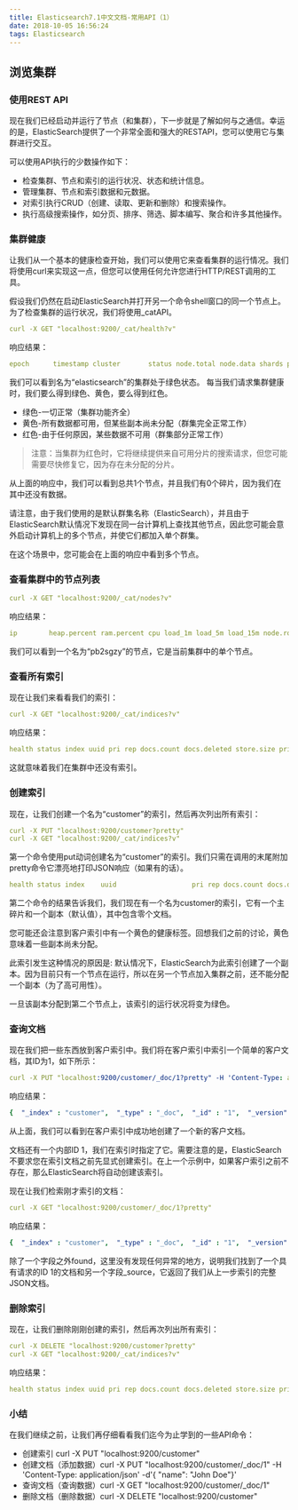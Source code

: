 ```yaml
---
title: Elasticsearch7.1中文文档-常用API（1）
date: 2018-10-05 16:56:24
tags: Elasticsearch
---
```



## 浏览集群

### 使用REST API

现在我们已经启动并运行了节点（和集群），下一步就是了解如何与之通信。幸运的是，ElasticSearch提供了一个非常全面和强大的RESTAPI，您可以使用它与集群进行交互。

可以使用API执行的少数操作如下：

- 检查集群、节点和索引的运行状况、状态和统计信息。
- 管理集群、节点和索引数据和元数据。
- 对索引执行CRUD（创建、读取、更新和删除）和搜索操作。
- 执行高级搜索操作，如分页、排序、筛选、脚本编写、聚合和许多其他操作。

### 集群健康

让我们从一个基本的健康检查开始，我们可以使用它来查看集群的运行情况。我们将使用curl来实现这一点，但您可以使用任何允许您进行HTTP/REST调用的工具。

假设我们仍然在启动ElasticSearch并打开另一个命令shell窗口的同一个节点上。为了检查集群的运行状况，我们将使用_catAPI。


```yaml
curl -X GET "localhost:9200/_cat/health?v"
```

响应结果：

```yaml
epoch      timestamp cluster       status node.total node.data shards pri relo init unassign pending_tasks max_task_wait_time active_shards_percent1475247709 17:01:49  elasticsearch green           1         1      0   0    0    0        0             0                  -                100.0%​
```

我们可以看到名为“elasticsearch”的集群处于绿色状态。
每当我们请求集群健康时，我们要么得到绿色、黄色，要么得到红色。

- 绿色-一切正常（集群功能齐全）
- 黄色-所有数据都可用，但某些副本尚未分配（群集完全正常工作）
- 红色-由于任何原因，某些数据不可用（群集部分正常工作）

>注意：当集群为红色时，它将继续提供来自可用分片的搜索请求，但您可能需要尽快修复它，因为存在未分配的分片。

从上面的响应中，我们可以看到总共1个节点，并且我们有0个碎片，因为我们在其中还没有数据。

请注意，由于我们使用的是默认群集名称（ElasticSearch），并且由于ElasticSearch默认情况下发现在同一台计算机上查找其他节点，因此您可能会意外启动计算机上的多个节点，并使它们都加入单个群集。

在这个场景中，您可能会在上面的响应中看到多个节点。

### 查看集群中的节点列表
```yaml
curl -X GET "localhost:9200/_cat/nodes?v"
```

响应结果：
```yaml
ip        heap.percent ram.percent cpu load_1m load_5m load_15m node.role master name127.0.0.1           10           5   5    4.46                        mdi      *      PB2SGZY
```

我们可以看到一个名为“pb2sgzy”的节点，它是当前集群中的单个节点。

### 查看所有索引

现在让我们来看看我们的索引：

```yaml
curl -X GET "localhost:9200/_cat/indices?v"
```

响应结果：

```yaml
health status index uuid pri rep docs.count docs.deleted store.size pri.store.size
```

这就意味着我们在集群中还没有索引。

### 创建索引

现在，让我们创建一个名为“customer”的索引，然后再次列出所有索引：

```yaml
curl -X PUT "localhost:9200/customer?pretty"
curl -X GET "localhost:9200/_cat/indices?v"
```
第一个命令使用put动词创建名为“customer”的索引。我们只需在调用的末尾附加pretty命令它漂亮地打印JSON响应（如果有的话）。

```yaml
health status index    uuid                   pri rep docs.count docs.deleted store.size pri.store.sizeyellow open   customer 95SQ4TSUT7mWBT7VNHH67A   1   1          0            0       260b           260b
```

第二个命令的结果告诉我们，我们现在有一个名为customer的索引，它有一个主碎片和一个副本（默认值），其中包含零个文档。

您可能还会注意到客户索引中有一个黄色的健康标签。回想我们之前的讨论，黄色意味着一些副本尚未分配。

此索引发生这种情况的原因是: 默认情况下，ElasticSearch为此索引创建了一个副本。因为目前只有一个节点在运行，所以在另一个节点加入集群之前，还不能分配一个副本（为了高可用性）。

一旦该副本分配到第二个节点上，该索引的运行状况将变为绿色。

### 查询文档

现在我们把一些东西放到客户索引中。我们将在客户索引中索引一个简单的客户文档，其ID为1，如下所示：

```yaml
curl -X PUT "localhost:9200/customer/_doc/1?pretty" -H 'Content-Type: application/json' -d'{  "name": "John Doe"}'​
```
响应结果：

```yaml
{  "_index" : "customer",  "_type" : "_doc",  "_id" : "1",  "_version" : 1,  "result" : "created",  "_shards" : {    "total" : 2,    "successful" : 1,    "failed" : 0  },  "_seq_no" : 0,  "_primary_term" : 1}
```

从上面，我们可以看到在客户索引中成功地创建了一个新的客户文档。

文档还有一个内部ID 1，我们在索引时指定了它。需要注意的是，ElasticSearch不要求您在索引文档之前先显式创建索引。在上一个示例中，如果客户索引之前不存在，那么ElasticSearch将自动创建该索引。

现在让我们检索刚才索引的文档：

```yaml
curl -X GET "localhost:9200/customer/_doc/1?pretty"
```
响应结果：
```yaml
{  "_index" : "customer",  "_type" : "_doc",  "_id" : "1",  "_version" : 1,  "_seq_no" : 25,  "_primary_term" : 1,  "found" : true,  "_source" : { "name": "John Doe" }}
```

除了一个字段之外found，这里没有发现任何异常的地方，说明我们找到了一个具有请求的ID 1的文档和另一个字段_source，它返回了我们从上一步索引的完整JSON文档。

### 删除索引

现在，让我们删除刚刚创建的索引，然后再次列出所有索引：

```yaml
curl -X DELETE "localhost:9200/customer?pretty"
curl -X GET "localhost:9200/_cat/indices?v"
```

响应结果：

```yaml
health status index uuid pri rep docs.count docs.deleted store.size pri.store.size
```

### 小结
在我们继续之前，让我们再仔细看看我们迄今为止学到的一些API命令：


- 创建索引 curl -X PUT "localhost:9200/customer"
- 创建文档（添加数据）curl -X PUT "localhost:9200/customer/_doc/1" -H 'Content-Type: application/json' -d'{  "name": "John Doe"}'
- 查询文档（查询数据）curl -X GET "localhost:9200/customer/_doc/1"
- 删除文档（删除数据）curl -X DELETE "localhost:9200/customer"
 
 



